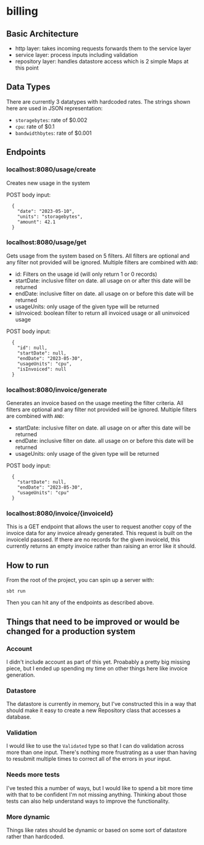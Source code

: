 # billing

## Basic Architecture

- http layer: takes incoming requests forwards them to the service layer
- service layer: process inputs including validation
- repository layer: handles datastore access which is 2 simple Maps at this point

## Data Types

There are currently 3 datatypes with hardcoded rates. The strings shown here are used in JSON representation:
- `storagebytes`: rate of $0.002
- `cpu`: rate of $0.1
- `bandwidthbytes`: rate of $0.001


## Endpoints

### localhost:8080/usage/create

Creates new usage in the system

POST body input:

```
  {
    "date": "2023-05-10",
    "units": "storagebytes",
    "amount": 42.1
  }
```

### localhost:8080/usage/get

Gets usage from the system based on 5 filters. All filters are optional and any filter not provided will be ignored. Multiple filters are combined with `AND`:
- id: Filters on the usage id (will only return 1 or 0 records)
- startDate: inclusive filter on date. all usage on or after this date will be returned
- endDate: inclusive filter on date. all usage on or before this date will be returned
- usageUnits: only usage of the given type will be returned
- isInvoiced: boolean filter to return all invoiced usage or all uninvoiced usage

POST body input:
```
  {
    "id": null,
    "startDate": null,
    "endDate": "2023-05-30",
    "usageUnits": "cpu",
    "isInvoiced": null
  }
```

### localhost:8080/invoice/generate

Generates an invoice based on the usage meeting the filter criteria. All filters are optional and any filter not provided will be ignored. Multiple filters are combined with `AND`:
- startDate: inclusive filter on date. all usage on or after this date will be returned
- endDate: inclusive filter on date. all usage on or before this date will be returned
- usageUnits: only usage of the given type will be returned

POST body input:
```
  {
    "startDate": null,
    "endDate": "2023-05-30",
    "usageUnits": "cpu"
  }
```

### localhost:8080/invoice/{invoiceId}

This is a GET endpoint that allows the user to request another copy of the invoice data for any invoice already generated. This request is built on the invoiceId passsed.
If there are no records for the given invoiceId, this currently returns an empty invoice rather than raising an error like it should.

## How to run

From the root of the project, you can spin up a server with:
```
sbt run
```

Then you can hit any of the endpoints as described above.


## Things that need to be improved or would be changed for a production system

### Account
I didn't include account as part of this yet. Proabably a pretty big missing piece, but I ended up spending my time on other things here like invoice generation.

### Datastore
The datastore is currently in memory, but I've constructed this in a way that should make it easy to create a new Repository class that accesses a database.

### Validation
I would like to use the `Validated` type so that I can do validation across more than one input. There's nothing more frustrating
as a user than having to resubmit multiple times to correct all of the errors in your input.

### Needs more tests
I've tested this a number of ways, but I would like to spend a bit more time with that to be confident I'm not missing anything.
Thinking about those tests can also help understand ways to improve the functionality.

### More dynamic
Things like rates should be dynamic or based on some sort of datastore rather than hardcoded.
